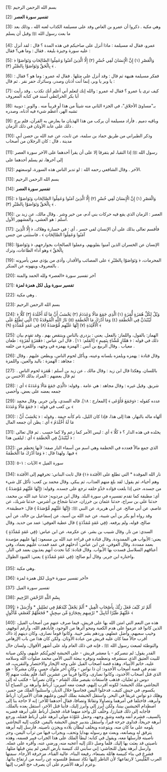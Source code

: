 [1]: بسم الله الرحمن الرحيم

[2]: **تفسير سورة العصر**

[3]: وهي مكية . ذكروا أن عمرو بن العاص وفد على مسيلمة الكذاب لعنه الله ، وذلك بعد ما بعث رسول الله ﷺ وقبل أن يسلم

[4]: عمرو، فقال له مسيلمة : ماذا أنزل على صاحبكم في هذه المدة ؟ قال : لقد أنزل عليه سورة وجيزة بليغة . فقال : وما هي؟ فقال :

[5]: ﴿ وَالْعَصْرِ (١) إِنَّ الْإِنسَانَ لَفِي خُسْرٍ (٢) إِلَّا الَّذِينَ آمَنُوا وَعَمِلُوا الصَّالِحَاتِ وَتَوَاصَوْا بِالْحَقِّ وَتَوَاصَوْا بِالصَّبْرِ (٣) ﴾ .

[6]: ففكر مسيلمة هنيهة ثم قال : وقد أنزل علي مثلها . فقال له عمرو : وما هو ؟ فقال : يا وبر يا وبر، إنما أنت أذنان وصدر، وسائرك حفر نقر . ثم قال :

[7]: كيف ترى يا عمرو ؟ فقال له عمرو : والله إنك لتعلم أني أعلم أنك تكذب . وقد رأيت أبا بكر الخرائطي أسند في كتابه المعروف

[8]: بـ"مساوئ الأخلاق"، في الجزء الثاني منه شيئاً من هذا أو قريباً منه . والوبر : دويبة تشبه الهر، أعظم شيء فيه أذناه، وصدره

[9]: وباقيه دميم . فأراد مسيلمة أن يركب من هذا الهذيان ما يعارض به القرآن، فلم يرج ذلك على عابد الأوثان في ذلك الزمان .

[10]: وذكر الطبراني من طريق حماد بن سلمة، عن ثابت، عن عبد الله بن حصن أبي مدينة ، قال : كان الرجلان من أصحاب

[11]: رسول الله ﷺ إذا التقيا، لم يتفرقا إلا على أن يقرأ أحدهما على الآخر سورة العصر إلى آخرها، ثم يسلم أحدهما على

[12]: الآخر . وقال الشافعي رحمه الله : لو تدبر الناس هذه السورة، لوسعتهم.

[13]: بسم الله الرحمن الرحيم

[14]: **تفسير سورة العصر**

[15]: ﴿ وَالْعَصْرِ (١) إِنَّ الْإِنسَانَ لَفِي خُسْرٍ (٢) إِلَّا الَّذِينَ آمَنُوا وَعَمِلُوا الصَّالِحَاتِ وَتَوَاصَوْا بِالْحَقِّ وَتَوَاصَوْا بِالصَّبْرِ (٣) ﴾ .

[16]: العصر : الزمان الذي يقع فيه حركات بني آدم، من خير وشر . وقال مالك، عن زيد بن أسلم : هو العشي، والمشهور الأول.

[17]: فأقسم تعالى بذلك على أن الإنسان لفي خسر ، أي : في خسارة وهلاك، ﴿ إِلَّا الَّذِينَ آمَنُوا وَعَمِلُوا الصَّالِحَاتِ ﴾ ، فاستثنى من جنس

[18]: الإنسان عن الخسران الذين آمنوا بقلوبهم، وعملوا الصالحات بجوارحهم، ﴿ وَتَوَاصَوْا بِالْحَقِّ ﴾ وهو أداء الطاعات، وترك

[19]: المحرمات، ﴿ وَتَوَاصَوْا بِالصَّبْرِ ﴾ على المصائب والأقدار، وأذى من يؤذي ممن يأمرونه بالمعروف وينهونه عن المنكر .

[20]: آخر تفسير سورة «العصر» ولله الحمد والمنة

[21]: **تفسير سورة ويل لكل همزة لمزة**

[22]: وهي مكية .

[23]: بسم الله الرحمن الرحيم

[24]: ﴿ وَيْلٌ لِكُلِّ هُمَزَةٍ لُّمَزَةٍ (١) الَّذِي جَمَعَ مَالًا وَعَدَدَمُ (٢) يَحْسَبُ أَنَّ مَا لَهُ أَخْلَدَهُ (٣) كَلَّا لَيُنْبَذَنَّ فِي الْحُطَمَةِ (٤) وَمَا أَدْرَكَ مَا الْحُطَمَةِ (٥) نَارُ اللَّهِ الْمُوقَدَةُ (٦) الَّتِي تَطَّلِعُ عَلَى الْأَفْئِدَةِ (٧) إِنَّهَا عَلَيْهِم مُّوْصَدَةٌ (٨) فِي عَمَدٍ مُّمَدَّدَةٍ (٩) ﴾

[25]: الهماز: بالقول، واللماز: بالفعل. يعني : يزدري بالناس وينتقص بهم . وقد تقدم بيان ذلك في قوله : ﴿ هَمَّازٍ مَّشَّاءٍ بِنَمِيمٍ ﴾ [القلم: ١١] . قال ابن عباس : ﴿هُمَزَةٍ لُّمَزَةٍ﴾ : طعان معياب . وقال الربيع بن أنس : الهمزة يهمزه في وجهه، واللمزة من خلفه .

[26]: وقال قتادة : يهمزه ويلمزه بلسانه وعينه، ويأكل لحوم الناس، ويطعن عليهم . وقال مجاهد : الهمزة : باليد والعين، واللمزة :

[27]: باللسان. وهكذا قال ابن زيد : وقال مالك ، عن زيد بن أسلم : هُمَزة لحوم الناس . ثم قال بعضهم : المراد بذلك الأخنس بن

[28]: شريق. وقيل غيره : وقال مجاهد : هي عامة . وقوله: ﴿الَّذِي جَمَعَ مَالًا وَعَدَدَهُ ﴾ أي : جمعه بعضه على بعض، وأحصى

[29]: عدده كقوله : ﴿وَجَمَعَ فَأَوْعَى ﴾ [المعارج : ١٨]. قاله السدي، وابن جرير. وقال محمد بن كعب في قوله : ﴿ جَمَعَ مَالًا وَعَدَدَهُ ﴾

[30]: : ألهاه ماله بالنهار، هذا إلى هذا، فإذا كان الليل، نام كأنه جيفة . وقوله : ﴿ يَحْسَبُ أَنَّ مَا لَهُ أَخْلَدَمُ ﴾ أي : يظن أن جمعه المال

[31]: يخلده في هذه الدار ؟ ﴿ كَلَّا ﴾ أي : ليس الأمر كما زعم ولا كما حسب . ثم قال تعالى : ﴿ لَيُنْبَذَنَّ فِي الْحَطَمَةِ ﴾ أي : ليلقين هذا

[32]: الذي جمع مالاً فعدده في الحطمة وهي اسم من أسماء النار صفة؛ لأنها تحطم من فيها. ولهذا قال : ﴿ وَمَا أَدْرَكَ مَا الْحَطَمَةُ ﴾

[33]: سورة الفيل » الآيات : ١-٥

[34]: نار الله الموقدة * التي تطلع على الأفئدة ﴿١﴾ قال ثابت البناني: تحرقهم إلى الأفئدة وهم أحياء، ثم يقول: لقد بلغ منهم العذاب، ثم يبكي. وقال محمد بن كعب: تأكل كل شيء من جسده، حتى إذا بلغت فؤاده حَذْوَ حلقه ترجع على جسده. وقوله: ﴿إِنَّهَا عَلَيْهِم مُوْصَدَةٌ ﴾ أي: مطبقة كما تقدم تفسيره في سورة البلد. وقال ابن مردويه: حدثنا عبد الله بن محمد، حدثنا علي بن سراج، حدثنا عثمان بن خرزان، حدثنا شجاع بن أشرس، حدثنا شريك، عن عاصم، عن أبي صالح، عن أبي هريرة، عن النبي ﷺ: ﴿إِنَّهَا عَلَيْهِم مُّوْصَدَةٌ ﴾ قال: «مطبقة». وقد رواه أبو بكر بن أبي شيبة، عن عبد الله بن أسيد، عن إسماعيل بن خالد، عن أبي صالح، قوله، ولم يرفعه. ﴿فِي عَمَدٍ مُمَدَّدَةٍ ﴾ قال عطية العوفي: عمد من حديد. وقال السدي: من نار. وقال شبيب بن بشر، عن عكرمة، عن ابن عباس: ﴿فِي عَمَدٍ مُمَدَّدَةٍ ﴾ يعني: الأبواب هي الممدودة. وقال قتادة في قراءة عبد الله بن مسعود: إنها عليهم مؤصدة بعمد ممددة. وقال العوفي، عن ابن عباس: أدخلهم في عمد فمدت عليهم بعماد، وفي أعناقهم السلاسل فسدت بها الأبواب. وقال قتادة: كنا نحدث أنهم يعذبون بعمد في النار. واختاره ابن جرير. وقال أبو صالح: ﴿فِي عَمَدٍ مُمَدَّدَةٍ ﴾ يعني: القيود الطوال.

[35]: وهي مكية.

[36]: آخر تفسير سورة «ويل لكل همزة لمزة»

[37]: تفسير سورة الفيل

[38]: بِسْمِ اللَّهِ الرَّحْمَنِ الرَّحِيمِ

[39]: ﴿ أَلَمْ تَرَ كَيْفَ فَعَلَ رَبُّكَ بِأَصْحَابِ الْفِيلِ * أَلَمْ يَجْعَلْ كَيْدَهُمْ فِي تَضْلِيلٍ * وَأَرْسَلَ عَلَيْهِمْ طَيْرًا أَبَابِيلَ * تَرْمِيهِم بِحِجَارَةٍ مِّن سِجِيلٍ * فَجَعَلَهُمْ كَعَصْفٍ مَّأْكُولٍ ﴾

[40]: هذه من النعم التي امتن الله بها على قريش، فيما صرف عنهم من أصحاب الفيل، الذين كانوا قد عزموا على هدم الكعبة ومحو أثرها من الوجود، فأبادهم الله، وأرغم أنوفهم، وخيب سعيهم، وأضل عملهم، وردهم بشر خيبة. وكانوا قوماً نصارى، وكان دينهم إذ ذاك أقرب حالاً مما كان عليه قريش من عبادة الأوثان. ولكن كان هذا من باب الإرهاص والتوطئة لمبعث رسول الله ﷺ ، فإنه في ذلك العام ولد على أشهر الأقوال، ولسان حال القدر يقول: لم ننصركم - يا معشر قريش - على الحبشة لخِيرِيَّتكم عليهم، ولكن صيانة للبيت العتيق الذي سنشرفه ونعظمه ونوقره ببعثة النبي الأمي محمد صلوات الله وسلامه عليه، خاتم الأنبياء. وهذه قصة أصحاب الفيل على وجه الإيجاز والاختصار والتقريب، قد تقدم في قصة أصحاب الأخدود: أن ذا نواس - وكان آخر ملوك حمير، وكان مشركاً - هو الذي قتل أصحاب الأخدود، وكانوا نصارى، وكانوا قريباً من عشرين ألفاً، فلم يفلت منهم إلا دوس ذو ثعلبان، فذهب فاستغاث بقيصر ملك الشام - وكان نصرانياً - فكتب له إلى النجاشي ملك الحبشة؛ لكونه أقرب إليهم، فبعث معه أميرين: أرباط وأبرهة بن الصباح أبا يكسوم، في جيش كثيف، فدخلوا اليمن فجاسوا خلال الديار، واستلبوا الملك من حمير، وهلك ذو نواس غريقاً في البحر. واستقل الحبشة بملك اليمن وعليهم هذان الأميران: أرباط وأبرهة، فاختلفا في أمرهما وتصاولا وتقاتلا وتصافا، فقال أحدهما للآخر: إنه لا حاجة بنا إلى اصطدام الجيشين بيننا، ولكن أبرز إلي وأبرز إليك، فأينا قتل الآخر، استقل بعده بالملك. فأجابه إلى ذلك فتبارزا، وخلّف كل واحد منهما قناة، فحمل أرباط على أبرهة فضربه بالسيف، فشرم أنفه وفمه وشق وجهه، وحمل عَتَوْدَة مولى أبرهة على أرباط فقتله، ورجع أبرهة جريحاً، فداوى جرحة فبرأ، واستقل بتدبير جيش الحبشة باليمن. فكتب إليه النجاشي يلومه على ما كان منه، ويتوعده ويحلف ليطأن بلاده ويجزن ناصيته. فأرسل إليه أبرهة يترقق له ويصانعه، وبعث مع رسوله بهدايا وتحف، وبجراب فيها من تراب اليمن، وجز ناصيته فأرسلها معه، ويقول في كتابه: ليطأ الملك على هذا الجراب فيبر قسمه، وهذه ناصيتي قد بعثت بها إليك. فلما وصل ذلك إليه أعجبه منه، ورضي عنه، وأقره على عمله. وأرسل أبرهة يقول للنجاشي: إني سأبني لك كنيسة بأرض اليمن لم يبتن قبلها مثلها. فشرع في بناء كنيسة هائلة بصنعاء، رفيعة البناء، عالية الفناء، مزخرفة الأرجاء. سمتها العرب الفُلَيس؛ لارتفاعها؛ لأن الناظر إليها تكاد تسقط قلنسوته عن رأسه من ارتفاع بنائها. وعزم أبرهة الأشرم على أن يصرف حج العرب إليها.

